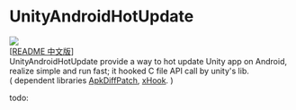# UnityAndroidHotUpdate
![](https://img.shields.io/badge/license-MIT-brightgreen.svg?style=flat)   
[[README 中文版](README.zh-CN.md)]   
UnityAndroidHotUpdate provide a way to hot update Unity app on Android, realize simple and run fast; it hooked C file API call by unity's lib.   
( dependent libraries [ApkDiffPatch], [xHook]. )      

[ApkDiffPatch]: https://github.com/sisong/ApkDiffPatch
[xHook]: https://github.com/iqiyi/xHook
[UnityAndroidIl2cppPatchDemo]: https://github.com/noodle1983/UnityAndroidIl2cppPatchDemo
[HDiffPatch]: https://github.com/sisong/HDiffPatch
[bsdiff]: http://www.daemonology.net/bsdiff/
[archive-patcher]: https://github.com/andrewhayden/archive-patcher
[v2版及以上签名]: https://source.android.com/security/apksigning/v2

   
  todo:

